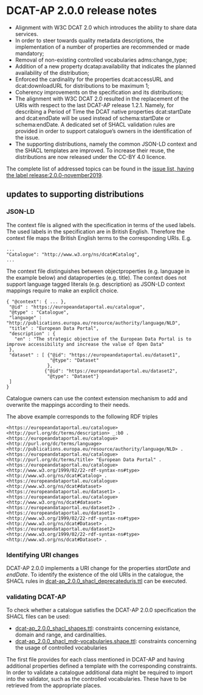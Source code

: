 # DCAT-AP 2.0.0 release notes

- Alignment with W3C DCAT 2.0 which introduces the ability to share data services.
- In order to steer towards quality metadata descriptions, the implementation of a number of properties are recommended or made mandatory;
- Removal of non-existing controlled vocabularies adms:change_type;
- Addition of a new property dcatap:availability that indicates the planned availability of the distribution;
- Enforced the cardinality for the properties dcat:accessURL and dcat:downloadURL for distributions to be maximum 1;
- Coherency improvements on the specification and its distributions;
- The alignment with W3C DCAT 2.0 resulted in the replacement of the URIs with respect to the last DCAT-AP release 1.2.1. Namely, for describing a Period of Time the DCAT native properties dcat:startDate and dcat:endDate will be used instead of schema:startDate or schema:endDate. A dedicated set of SHACL validation rules are provided in order to support catalogue’s owners in the identification of the issue.
- The supporting distributions, namely the common JSON-LD context and the SHACL templates are improved. To increase their reuse, the distributions are now released under the CC-BY 4.0 licence.

The complete list of addressed topics can be found in the [issue list, having the label release:2.0.0-november2019](https://github.com/SEMICeu/DCAT-AP/labels/release%3A2.0.0-november2019).

## updates to supporting distributions
### JSON-LD
The context file is aligned with the specification in terms of the used labels. The used labels in the specification are in British English. Therefore the context file maps the British English terms to the corresponding URIs. E.g. 

```
...
"Catalogue": "http://www.w3.org/ns/dcat#Catalog",
...
```



The context file distinguishes between objectproperties (e.g. language in the example below) and dataproperties (e.g. title). The context does not support language tagged literals (e.g. description) as JSON-LD context mappings require to make an explicit choice. 
```
{ "@context": { ... }, 
 "@id" : "https://europeandataportal.eu/catalogue",
 "@type" : "Catalogue",
 "language" : "http://publications.europa.eu/resource/authority/language/NLD",
 "title" : "European Data Portal",
 "description" : {
   "en" : "The strategic objective of the European Data Portal is to improve accessibility and increase the value of Open Data"
 },
 "dataset" : [ {"@id": "https://europeandataportal.eu/dataset1", 
                "@type": "Dataset"
               }, 
              {"@id": "https://europeandataportal.eu/dataset2", 
               "@type": "Dataset"}
 ]
}
```
Catalogue owners can use the context extension mechanism to add and overwrite the mappings according to their needs.

The above example corresponds to the following RDF triples
```
<https://europeandataportal.eu/catalogue> <http://purl.org/dc/terms/description> _:b0 .
<https://europeandataportal.eu/catalogue> <http://purl.org/dc/terms/language> <http://publications.europa.eu/resource/authority/language/NLD> .
<https://europeandataportal.eu/catalogue> <http://purl.org/dc/terms/title> "European Data Portal" .
<https://europeandataportal.eu/catalogue> <http://www.w3.org/1999/02/22-rdf-syntax-ns#type> <http://www.w3.org/ns/dcat#Catalog> .
<https://europeandataportal.eu/catalogue> <http://www.w3.org/ns/dcat#dataset> <https://europeandataportal.eu/dataset1> .
<https://europeandataportal.eu/catalogue> <http://www.w3.org/ns/dcat#dataset> <https://europeandataportal.eu/dataset2> .
<https://europeandataportal.eu/dataset1> <http://www.w3.org/1999/02/22-rdf-syntax-ns#type> <http://www.w3.org/ns/dcat#Dataset> .
<https://europeandataportal.eu/dataset2> <http://www.w3.org/1999/02/22-rdf-syntax-ns#type> <http://www.w3.org/ns/dcat#Dataset> .
```

### Identifying URI changes
DCAT-AP 2.0.0 implements a URI change for the properties _startDate_ and _endDate_. To identify the existence of the old URIs in the catalogue, the SHACL rules in [dcat-ap_2.0.0_shacl_deprecateduris.ttl](https://github.com/SEMICeu/DCAT-AP/blob/master/releases/2.0.0/Draft/dcat-ap_2.0.0_shacl_deprecateduris.ttl) can be executed.  

### validating DCAT-AP
To check whether a catalogue satisfies the DCAT-AP 2.0.0 specification the SHACL files can be used:
- [dcat-ap_2.0.0_shacl_shapes.ttl](https://github.com/SEMICeu/DCAT-AP/blob/master/releases/2.0.0/Draft/dcat-ap_2.0.0_shacl_shapes.ttl): constraints concerning existance, domain and range, and cardinalities.
- [dcat-ap_2.0.0_shacl_mdr-vocabularies.shape.ttl](https://github.com/SEMICeu/DCAT-AP/blob/master/releases/2.0.0/Draft/dcat-ap_2.0.0_shacl_mdr-vocabularies.shape.ttl): constraints concerning the usage of controlled vocabularies

The first file provides for each class mentioned in DCAT-AP and having additional properties defined a template with the corresponding constraints. 
In order to validate a catalogue additional data might be required to import into the validator, such as the controlled vocabularies. These have to be retrieved from the appropriate places.


